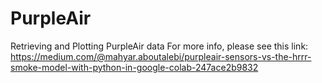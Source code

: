# PurpleAir
Retrieving and Plotting PurpleAir data
For more info, please see this link:
https://medium.com/@mahyar.aboutalebi/purpleair-sensors-vs-the-hrrr-smoke-model-with-python-in-google-colab-247ace2b9832

